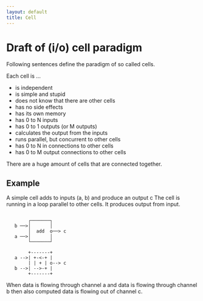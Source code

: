 ```yaml
---
layout: default
title: Cell
---
```


# Draft of (i/o) cell paradigm

Following sentences define the paradigm of so called cells.

Each cell is ...

 * is independent
 * is simple and stupid
 * does not know that there are other cells
 * has no side effects
 * has its own memory
 * has 0 to N inputs
 * has 0 to 1 outputs (or M outputs)
 * calculates the output from the inputs
 * runs parallel, but concurrent to other cells
 * has 0 to N in connections to other cells
 * has 0 to M output connections to other cells
 
There are a huge amount of cells that are connected together.

## Example

A simple cell adds to inputs (a, b) and produce an output c
The cell is running in a loop parallel to other cells.
It produces output from input.

```

        ┌───────┐
   b ──>│       │
        │  add  o──> c
   a ──>│       │
        └───────┘

        +-------+
   a -->| +-<-+ |
        | | + | o--> c
   b -->| -->-+ |
        +-------+
```
   
  When data is flowing through channel a and data is flowing through channel b
  then also computed data is flowing out of channel c.
 

